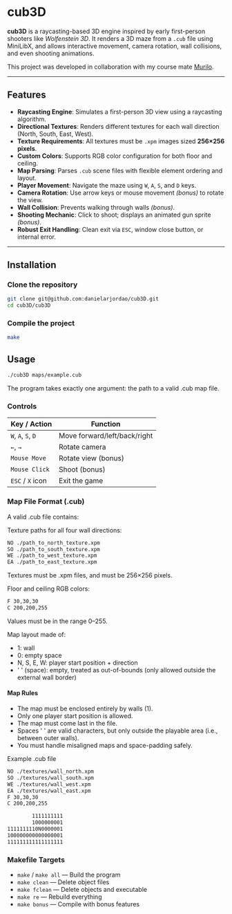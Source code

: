 # cub3D

**cub3D** is a raycasting-based 3D engine inspired by early first-person shooters like *Wolfenstein 3D*. It renders a 3D maze from a `.cub` file using MiniLibX, and allows interactive movement, camera rotation, wall collisions, and even shooting animations.

This project was developed in collaboration with my course mate [Murilo](https://github.com/murilodsd).

---

## Features

- **Raycasting Engine**: Simulates a first-person 3D view using a raycasting algorithm.
- **Directional Textures**: Renders different textures for each wall direction (North, South, East, West).
- **Texture Requirements**: All textures must be `.xpm` images sized **256×256 pixels**.
- **Custom Colors**: Supports RGB color configuration for both floor and ceiling.
- **Map Parsing**: Parses `.cub` scene files with flexible element ordering and layout.
- **Player Movement**: Navigate the maze using `W`, `A`, `S`, and `D` keys.
- **Camera Rotation**: Use arrow keys or mouse movement *(bonus)* to rotate the view.
- **Wall Collision**: Prevents walking through walls *(bonus)*.
- **Shooting Mechanic**: Click to shoot; displays an animated gun sprite *(bonus)*.
- **Robust Exit Handling**: Clean exit via `ESC`, window close button, or internal error.

---

## Installation

### Clone the repository

```bash
git clone git@github.com:danielarjordao/cub3D.git
cd cub3D/cub3D
```

### Compile the project
```bash
make
```

## Usage
```bash
./cub3D maps/example.cub
```
The program takes exactly one argument: the path to a valid .cub map file.

### Controls
| Key / Action       | Function                     |
| ------------------ | ---------------------------- |
| `W`, `A`, `S`, `D` | Move forward/left/back/right |
| `←`, `→`           | Rotate camera                |
| `Mouse Move`       | Rotate view (bonus)          |
| `Mouse Click`      | Shoot (bonus)                |
| `ESC` / `X` icon   | Exit the game                |

### Map File Format (.cub)
A valid .cub file contains:

Texture paths for all four wall directions:
```bash
NO ./path_to_north_texture.xpm
SO ./path_to_south_texture.xpm
WE ./path_to_west_texture.xpm
EA ./path_to_east_texture.xpm
```
Textures must be .xpm files, and must be 256×256 pixels.

Floor and ceiling RGB colors:
```bash
F 30,30,30
C 200,200,255
```
Values must be in the range 0–255.

Map layout made of:
- 1: wall
- 0: empty space
- N, S, E, W: player start position + direction
- ' ' (space): empty, treated as out-of-bounds (only allowed outside the external wall border)

#### Map Rules
- The map must be enclosed entirely by walls (1).
- Only one player start position is allowed.
- The map must come last in the file.
- Spaces ' ' are valid characters, but only outside the playable area (i.e., between outer walls).
- You must handle misaligned maps and space-padding safely.

Example .cub file
```bash
NO ./textures/wall_north.xpm
SO ./textures/wall_south.xpm
WE ./textures/wall_west.xpm
EA ./textures/wall_east.xpm
F 30,30,30
C 200,200,255

        1111111111
        1000000001
1111111110N0000001
100000000000000001
111111111111111111
```

### Makefile Targets
- `make` / `make all` — Build the program
- `make clean` — Delete object files
- `make fclean` — Delete objects and executable
- `make re` — Rebuild everything
- `make bonus` — Compile with bonus features
